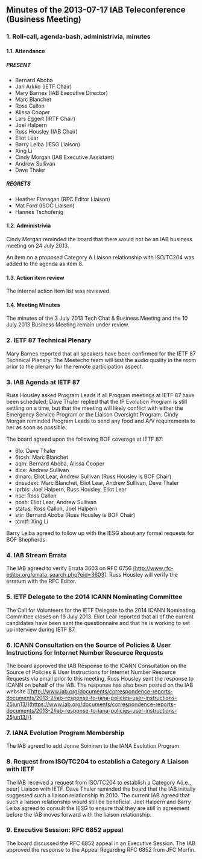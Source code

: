 
Minutes of the 2013-07-17 IAB Teleconference (Business Meeting)
---------------------------------------------------------------


### 1. Roll-call, agenda-bash, administrivia, minutes


#### 1.1. Attendance


##### PRESENT


* Bernard Aboba
* Jari Arkko (IETF Chair)
* Mary Barnes (IAB Executive Director)
* Marc Blanchet
* Ross Callon
* Alissa Cooper
* Lars Eggert (IRTF Chair)
* Joel Halpern
* Russ Housley (IAB Chair)
* Eliot Lear
* Barry Leiba (IESG Liaison)
* Xing Li
* Cindy Morgan (IAB Executive Assistant)
* Andrew Sullivan
* Dave Thaler


##### REGRETS


* Heather Flanagan (RFC Editor Liaison)
* Mat Ford (ISOC Liaison)
* Hannes Tschofenig


#### 1.2. Administrivia


Cindy Morgan reminded the board that there would not be an IAB business meeting on 24 July 2013.


An item on a proposed Category A Liaison relationship with ISO/TC204 was added to the agenda as item 8.


#### 1.3. Action item review


The internal action item list was reviewed.


#### 1.4. Meeting Minutes


The minutes of the 3 July 2013 Tech Chat & Business Meeting and the 10 July 2013 Business Meeting remain under review.


### 2. IETF 87 Technical Plenary


Mary Barnes reported that all speakers have been confirmed for the IETF 87 Technical Plenary. The Meetecho team will test the audio quality in the room prior to the plenary for the remote participation aspect.


### 3. IAB Agenda at IETF 87


Russ Housley asked Program Leads if all Program meetings at IETF 87 have been scheduled; Dave Thaler replied that the IP Evolution Program is still settling on a time, but that the meeting will likely conflict with either the Emergency Service Program or the Liaison Oversight Program. Cindy Morgan reminded Program Leads to send any food and A/V requirements to her as soon as possible.


The board agreed upon the following BOF coverage at IETF 87:


* 6lo: Dave Thaler
* 6tcsh: Marc Blanchet
* aqm: Bernard Aboba, Alissa Cooper
* dice: Andrew Sullivan
* dmarc: Eliot Lear, Andrew Sullivan (Russ Housley is BOF Chair)
* dnssdext: Marc Blanchet, Eliot Lear, Andrew Sullivan, Dave Thaler
* iprbis: Joel Halpern, Russ Housley, Eliot Lear
* nsc: Ross Callon
* posh: Eliot Lear, Andrew Sullivan
* status: Ross Callon, Joel Halpern
* stir: Bernard Aboba (Russ Housley is BOF Chair)
* tcmtf: Xing Li


Barry Leiba agreed to follow up with the IESG about any formal requests for BOF Shepherds.


### 4. IAB Stream Errata


The IAB agreed to verify Errata 3603 on RFC 6756 [<http://www.rfc-editor.org/errata_search.php?eid=3603>]. Russ Housley will verify the erratum with the RFC Editor.


### 5. IETF Delegate to the 2014 ICANN Nominating Committee


The Call for Volunteers for the IETF Delegate to the 2014 ICANN Nominating Committee closes on 19 July 2013. Eliot Lear reported that all of the current candidates have been sent the questionnaire and that he is working to set up interview during IETF 87.


### 6. ICANN Consultation on the Source of Policies & User Instructions for Internet Number Resource Requests


The board approved the IAB Response to the ICANN Consultation on the Source of Policies & User Instructions for Internet Number Resource Requests via email prior to this meeting. Russ Housley sent the response to ICANN on behalf of the IAB. The response has also been posted on the IAB website [[http://www.iab.org/documents/correspondence-reports-documents/2013-2/iab-response-to-iana-policies-user-instructions-25jun13/](https://www.iab.org/documents/correspondence-reports-documents/2013-2/iab-response-to-iana-policies-user-instructions-25jun13/)].


### 7. IANA Evolution Program Membership


The IAB agreed to add Jonne Soininen to the IANA Evolution Program.


### 8. Request from ISO/TC204 to establish a Category A Liaison with IETF


The IAB received a request from ISO/TC204 to establish a Category A(i.e., peer) Liaison with IETF. Dave Thaler reminded the board that the IAB initially suggested such a liaison relationship in 2010. The current IAB agreed that such a liaison relationship would still be beneficial. Joel Halpern and Barry Leiba agreed to consult the IESG to ensure that they are still in agreement before the IAB moves forward with the liaison relationship.


### 9. Executive Session: RFC 6852 appeal


The board discussed the RFC 6852 appeal in an Executive Session. The IAB approved the response to the Appeal Regarding RFC 6852 from JFC Morfin.


